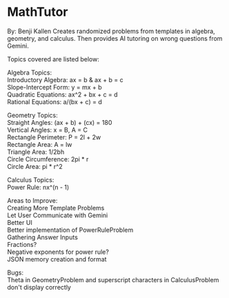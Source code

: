 # MathTutor
By: Benji Kallen
Creates randomized problems from templates in algebra, geometry, and calculus. Then provides AI tutoring on wrong questions from Gemini.

Topics covered are listed below:

Algebra Topics:  
    Introductory Algebra: ax = b & ax + b = c  
    Slope-Intercept Form: y = mx + b  
    Quadratic Equations: ax^2 + bx + c = d  
    Rational Equations: a/(bx + c) = d  

Geometry Topics:  
    Straight Angles: (ax + b) + (cx) = 180  
    Vertical Angles: x = B, A = C  
    Rectangle Perimeter: P = 2l + 2w  
    Rectangle Area: A = lw  
    Triangle Area: 1/2bh  
    Circle Circumference: 2pi * r  
    Circle Area: pi * r^2  

Calculus Topics:  
    Power Rule: nx^(n - 1)  

Areas to Improve:     
    Creating More Template Problems  
    Let User Communicate with Gemini  
    Better UI  
    Better implementation of PowerRuleProblem  
    Gathering Answer Inputs  
    Fractions?  
    Negative exponents for power rule?  
    JSON memory creation and format

Bugs:  
    Theta in GeometryProblem and superscript characters in CalculusProblem don't display correctly  